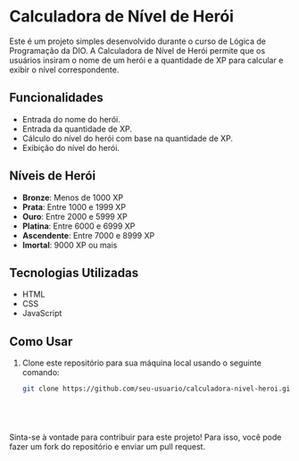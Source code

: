 # Calculadora de Nível de Herói

Este é um projeto simples desenvolvido durante o curso de Lógica de Programação da DIO. A Calculadora de Nível de Herói permite que os usuários insiram o nome de um herói e a quantidade de XP para calcular e exibir o nível correspondente.

## Funcionalidades

- Entrada do nome do herói.
- Entrada da quantidade de XP.
- Cálculo do nível do herói com base na quantidade de XP.
- Exibição do nível do herói.

## Níveis de Herói

- **Bronze**: Menos de 1000 XP
- **Prata**: Entre 1000 e 1999 XP
- **Ouro**: Entre 2000 e 5999 XP
- **Platina**: Entre 6000 e 6999 XP
- **Ascendente**: Entre 7000 e 8999 XP
- **Imortal**: 9000 XP ou mais

## Tecnologias Utilizadas

- HTML
- CSS
- JavaScript

## Como Usar

1. Clone este repositório para sua máquina local usando o seguinte comando:

   ```bash
   git clone https://github.com/seu-usuario/calculadora-nivel-heroi.git






Sinta-se à vontade para contribuir para este projeto! Para isso, você pode fazer um fork do repositório e enviar um pull request.





   

